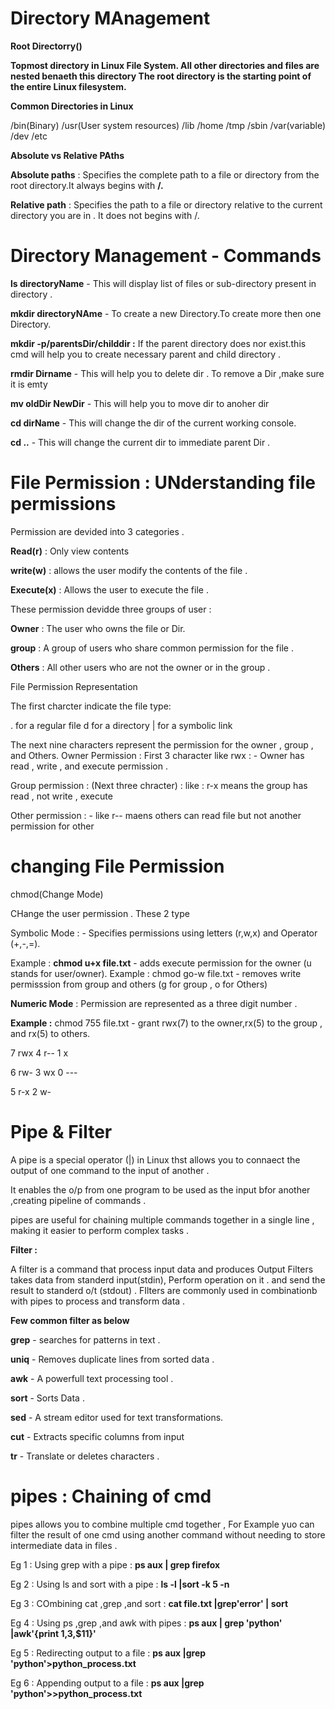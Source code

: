 # **Directory MAnagement**

**Root Directorry(\)**

  **Topmost directory in Linux File System.
  All other directories and files are nested  benaeth this directory
  The root directory is the starting point of the entire Linux filesystem.**

**Common Directories in Linux** 

 /bin(Binary)              /usr(User system resources)          /lib
 /home 		                 /tmp				                          /sbin
/var(variable)             /dev			                            /etc


**Absolute vs Relative PAths**
 
**Absolute paths** : Specifies the complete path to a file or directory from the root directory.It always begins with **/.**

**Relative path** :  Specifies the path to a file or directory relative to the current directory you are in . It does not begins with /.
 
# **Directory Management - Commands** 


**ls directoryName** - This will display list of files or sub-directory present in directory .

**mkdir directoryNAme**  - To create a new Directory.To create more then one Directory.

**mkdir -p/parentsDir/childdir :** If the parent directory does nor exist.this cmd will help you to create necessary parent and child directory .

**rmdir Dirname** - This will help you to delete dir . To remove a Dir ,make sure it is emty 

**mv oldDir NewDir** - This will help you to move dir to anoher dir 

**cd dirName** - This will change the dir of the current working console.

**cd ..** - This will change the current dir to immediate parent Dir . 









# **File Permission : UNderstanding file permissions** 

Permission are devided into 3 categories .

**Read(r)** : Only view contents

**write(w)** : allows the user modify the contents of the file .

**Execute(x)** : Allows the user to execute the file .


These permission devidde three groups of user :



**Owner** : The user who owns the file or Dir.

**group** : A group of users who share common  permission for the file .

**Others** : All other users who are not the owner or in the group .


File Permission Representation 

The first charcter indicate the file type:

. for a regular file
d for a directory 
| for a symbolic link 


The next nine characters represent the permission for the owner , group , and Others.
Owner Permission : First 3 character like rwx : - Owner has read , write , and execute permission .

Group permission : (Next three chracter) : like : r-x means the group has read , not write , execute 

Other permission : - like r-- maens others can read file but not another permission for other 



 # **changing File Permission** 

chmod(Change Mode) 

CHange the user permission  . These 2 type 

Symbolic Mode : - Specifies permissions using letters (r,w,x) and Operator (+,-,=).

Example : **chmod u+x file.txt** - adds execute permission for the owner (u stands for user/owner).
Example : chmod go-w file.txt - removes write permisssion from group and others (g for group , o for Others)

**Numeric Mode** : Permission  are represented as a three digit number .

**Example :** chmod 755 file.txt -  grant  rwx(7) to the owner,rx(5) to the group , and rx(5) to others.

7  rwx      4    r--        1 x 

6  rw-       3  wx           0 ---

5 r-x        2  w-




# **Pipe  & Filter** 


A pipe is a special operator (|) in Linux thst allows you to connaect the output of one command to the input of another .

It enables the o/p from one program to be used as the input bfor another 
   ,creating pipeline of commands . 
   
pipes are useful for chaining multiple commands together in a single line , making it easier to perform complex tasks .

**Filter :** 

A filter is a command that process input data and produces Output  Filters takes data from  standerd input(stdin),
Perform operation on it  .
and send the result to standerd o/t (stdout) .
FIlters are commonly used in combinationb with pipes to process and transform data . 

**Few common filter as below** 


**grep**  -   searches for patterns in text .

**uniq**  -   Removes duplicate lines from sorted data .

**awk**   -   A powerfull text processing tool .

**sort**  -   Sorts Data .

**sed**   -  A stream editor used for text transformations.

**cut**   -  Extracts specific columns from input 

**tr**     - Translate or deletes characters .


# **pipes   : Chaining of cmd** 

pipes allows you to combine multiple cmd together ,
For Example yuo can filter the result of one cmd using another command without needing to store intermediate data in  files .

Eg 1 : Using grep with a pipe  :            **ps aux | grep firefox**

Eg 2 :  Using ls and sort with a pipe :     **ls -l |sort -k 5 -n**

Eg 3 : COmbining cat ,grep ,and sort :      **cat file.txt |grep'error' | sort**

Eg 4 : Using ps ,grep ,and awk with pipes : **ps aux | grep 'python' |awk'{print $1,$3,$11}'**

Eg 5 : Redirecting output to a file :       **ps aux |grep 'python'>python_process.txt**

Eg 6 : Appending output to a file :         **ps aux |grep 'python'>>python_process.txt**





















									
